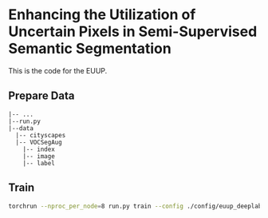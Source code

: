 # Enhancing the Utilization of Uncertain Pixels in Semi-Supervised Semantic Segmentation

This is the code for the EUUP.

## Prepare Data

```
|-- ...
|--run.py
|--data
  |-- cityscapes  
  |-- VOCSegAug
    |-- index
    |-- image
    |-- label
```

## Train
```bash
torchrun --nproc_per_node=8 run.py train --config ./config/euup_deeplabv3p/voc_aug.yaml --num-gpus=8
```
